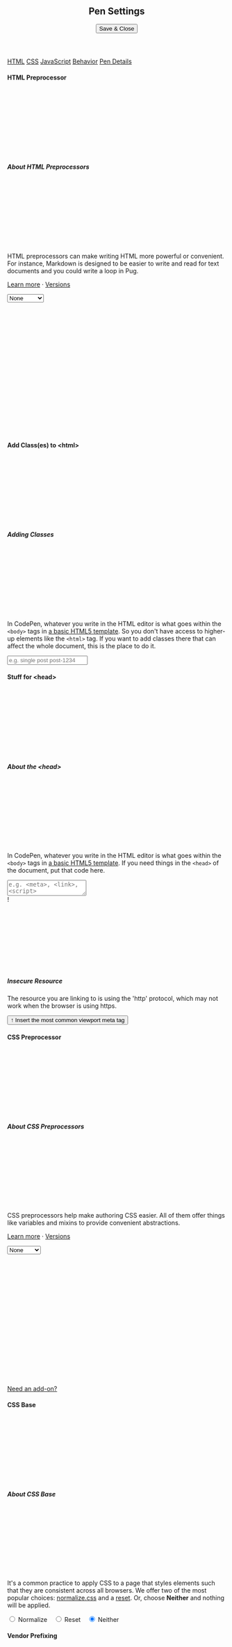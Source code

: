 
<!DOCTYPE html>
<!--[if lte IE 9]>
<html class="ie" lang="en">
<![endif]-->
<!--[if gt IE 9]><!-->
<html lang="en">
<!--<![endif]-->
<head>
<meta charset="UTF-8">
<title>2001-3</title>
<meta name="twitter:card" content="summary_large_image">
<meta name="twitter:site" content="@CodePen">
<meta name="twitter:title" content="2001-3">
<meta name="twitter:description" content="...">
<meta name="twitter:image" content="https://screenshot.codepen.io/3222936.RwNwxvR.66bedf66-8f7b-4c77-b64f-f0fc08938e3e.png">
<meta property="og:image" content="https://codepen.io/cooperkletzly/pen/RwNwxvR/image/large.png" itemprop="thumbnailUrl">
<meta property="og:title" content="2001-3">
<meta property="og:url" content="https://codepen.io/cooperkletzly/details/RwNwxvR">
<meta property="og:site_name" content="CodePen">
<meta property="og:description" content="...">
<link rel="alternate" type="application/json+oembed" href="https://codepen.io/api/oembed?url=https://codepen.io/cooperkletzly/pen/RwNwxvR&format=json" title="2001-3" />
<link href='https://fonts.googleapis.com/css?family=Lato:300,400,400italic,700,700italic,900,900italic' rel='stylesheet'>
<link rel="stylesheet" media="all" href="https://static.codepen.io/assets/global/global-9e9de10da25eedee266b2dd7025c841e34a0a4eff03c01db90039707eb326069.css" />
<link rel="stylesheet" media="screen" href="https://static.codepen.io/assets/packs/css/2-42b156ea.chunk.css" />
<link rel="stylesheet" media="screen" href="https://static.codepen.io/assets/packs/css/everypage-e8bb70ea.css" />
<link rel="stylesheet" media="all" href="https://static.codepen.io/assets/editor/editor-6207ba2bdbbe4c8a18e71ad3c39626f6c89af1193575dc96cd1f6ce5b639f894.css" />
<meta name="description" content="...">
<link rel="stylesheet" media="screen" href="https://static.codepen.io/assets/editor/themes/twilight-1384711dde26dace772d921a7aec83b44bfe4bfda4f990cf1c049737be68ea70.css" id="cm-theme" />
<style id="cm-font-family" class="cm-font-family">
  
  .CodeMirror,
  .console-logs .console-line,
  .console-command-line-input,
  .console-message,
  .CodeMirror-hint {
    font-family: Monaco, MonoSpace;
  }
</style>
<style id="cm-font-size">
  .CodeMirror,
  .console-logs .console-line,
  .console-command-line-input,
  .console-message,
  .CodeMirror-hint {
    font-size: 15px;
  }
</style>
<link rel="shortcut icon" type="image/x-icon" href="https://static.codepen.io/assets/favicon/favicon-aec34940fbc1a6e787974dcd360f2c6b63348d4b1f4e06c77743096d55480f33.ico" />
<link rel="mask-icon" type="" href="https://static.codepen.io/assets/favicon/logo-pin-8f3771b1072e3c38bd662872f6b673a722f4b3ca2421637d5596661b4e2132cc.svg" color="#111" />
<script async src="https://www.googletagmanager.com/gtag/js?id=UA-30102653-2"></script>
<meta name="csrf-param" content="authenticity_token" />
<meta name="csrf-token" content="f95Xi0rOBfllI8arm9/JDeeN4V6RVz96Pr3DWJfdTOGPq4WoYVwmDlmniaovonuYWzqnZBfBJSwLdKa/UMwnCA==" />
<meta name="viewport" content="width=device-width, initial-scale=1">
<meta name="apple-mobile-web-app-capable" content="yes">
<script>/* Firefox needs this to prevent FOUC. */</script>
</head>
<body class="room-editor editor state-htmlOn-cssOn-jsOn sidebar-false preload prelayout
  layout-top
 logged-in ">
<header class="main-header" id="main-header">
</header>
<div class="item-settings-modal pen " id="item-settings-modal">
<header class="item-settings-modal-header">
<h2 class="item-settings-modal-header-title">Pen Settings</h2>
<div class="save-and-close-wrap">
<input type="submit" class="button green save-and-close" value="Save & Close" id="save-details">
</div>
</header>
<div class="tabs settings-tabs-wrapper">
<nav id="settings-tabs" class="explore-tabs no-mobile-nav item-settings-tabs">
<a id="settings-html-tab" href="#settings-html" class="settings-tab-html" data-type="html">HTML</a>
<a id="settings-css-tab" href="#settings-css" class="settings-tab-css" data-type="css">CSS</a>
<a id="settings-js-tab" href="#settings-js" class="settings-tab-js" data-type="js">JavaScript</a>
<a id="settings-behavior-tab" href="#settings-behavior" class="settings-tab-behavior" data-type="behavior">Behavior</a>
<a id="settings-details-tab" href="#settings-details" class="settings-tab-details" data-type="details">Pen Details</a>
</nav>
<div class="settings" id="settings-html">
<form class="settings-row top-label-form normal-labels preprocessor-choice group">
<h4>
<label for="html-preprocessor">HTML Preprocessor</label>
</h4>
<div class="help-flyout-link">
<svg class="icon-help">
<use xlink:href="/svg_sprite?v=8885a907#help"></use>
</svg>
<div class="help-flyout help-flyout-reverse">
<h5>About HTML Preprocessors</h5>
<svg class="icon-x">
<use xlink:href="/svg_sprite?v=8885a907#x"></use>
</svg>
<p>HTML preprocessors can make writing HTML more powerful or convenient. For instance, Markdown is designed to be easier to write and read for text documents and you could write a loop in Pug.</p>
<p><a href="https://blog.codepen.io/documentation/editor/using-html-preprocessors/" target="_blank" rel="noopener">Learn more</a> &middot; <a href="/versions/" target="_blank" rel="noopener">Versions</a></p>
</div>
</div>
<div class="custom-select-wrap">
<select name="html-preprocessor" id="html-preprocessor" class="fullwidth">
<option value="none">None</option>
<option value="haml">Haml</option>
<option value="markdown">Markdown</option>
<option value="slim">Slim</option>
<option value="pug">Pug</option>
</select>
<div class="select-icon">
<svg class="icon-arrow-down-mini">
<use xlink:href="/svg_sprite?v=8885a907#arrow-down-mini"></use>
</svg>
<svg class="icon-arrow-down-mini">
<use xlink:href="/svg_sprite?v=8885a907#arrow-down-mini"></use>
</svg>
</div>
</div>
</form>
<form class="settings-row top-label-form normal-labels prevent-form-submit" onsubmit="return false;">
<h4>
<label for="html-classes">Add Class(es) to &lt;html></label>
</h4>
<div class="help-flyout-link">
<svg class="icon-help">
<use xlink:href="/svg_sprite?v=8885a907#help"></use>
</svg>
<div class="help-flyout help-flyout-reverse">
<h5>Adding Classes</h5>
<svg class="icon-x">
<use xlink:href="/svg_sprite?v=8885a907#x"></use>
</svg>
<p>In CodePen, whatever you write in the HTML editor is what goes within the <code>&lt;body></code> tags in <a target="_blank" rel="noopener" href="https://blog.codepen.io/documentation/features/preview-template/">a basic HTML5 template</a>. So you don't have access to higher-up elements like the <code>&lt;html></code> tag. If you want to add classes there that can affect the whole document, this is the place to do it.</p>
</div>
</div>
<input type="text" id="html-classes" name="html-classes" class="fullwidth" placeholder="e.g. single post post-1234" maxlength="250">
</form>
<form class="settings-row top-label-form normal-labels prevent-form-submit" onsubmit="return false;">
<h4>
<label for="head-content">Stuff for &lt;head></label>
</h4>
<div class="help-flyout-link">
<svg class="icon-help">
<use xlink:href="/svg_sprite?v=8885a907#help"></use>
</svg>
<div class="help-flyout help-flyout-reverse">
<h5>About the &lt;head></h5>
<svg class="icon-x">
<use xlink:href="/svg_sprite?v=8885a907#x"></use>
</svg>
<p>In CodePen, whatever you write in the HTML editor is what goes within the <code>&lt;body></code> tags in <a target="_blank" rel="noopener" href="https://blog.codepen.io/documentation/features/preview-template/">a basic HTML5 template</a>. If you need things in the <code>&lt;head></code> of the document, put that code here.</p>
</div>
</div>
<div class="head-content-wrapper">
<textarea id="head-content" name="head-content" class="fullwidth is-code head-content" placeholder="e.g. &lt;meta>, &lt;link>, &lt;script>"></textarea>
<span class="insecure-resource-tooltip">
<div class="help-flyout-link">
<span class="icon-help">!</span>
<div class="help-flyout help-flyout-reverse">
<svg class="icon-x">
<use xmlns:xlink="http://www.w3.org/1999/xlink" xlink:href="/svg_sprite?v=8885a907#x"></use>
</svg>
<h5>Insecure Resource</h5>
<p>The resource you are linking to is using the 'http' protocol, which may not work when the browser is using https.</p>
</div>
</div>
</span>
</div>
<button class="button mini-button button-medium" id="meta-tag-insert">↑ Insert the most common viewport meta tag</button>
</form>
</div>
<div class="settings" id="settings-css">
<form class="settings-row settings-row-1 top-label-form normal-labels preprocessor-choice group">
<h4>
<label for="css-preprocessor">CSS Preprocessor</label>
</h4>
<div class="help-flyout-link">
<svg class="icon-help">
<use xlink:href="/svg_sprite?v=8885a907#help"></use>
</svg>
<div class="help-flyout help-flyout-reverse">
<h5>About CSS Preprocessors</h5>
<svg class="icon-x">
<use xlink:href="/svg_sprite?v=8885a907#x"></use>
</svg>
<p>CSS preprocessors help make authoring CSS easier. All of them offer things like variables and mixins to provide convenient abstractions.</p>
<p><a href="https://blog.codepen.io/documentation/editor/using-css-preprocessors/" target="_blank">Learn more</a> &middot; <a href="/versions/" target="_blank">Versions</a></p>
</div>
</div>
<div class="custom-select-wrap">
<select name="css-preprocessor" id="css-preprocessor" class="fullwidth css-preprocessor">
<option value="none">None</option>
<option value="less">Less</option>
<option value="scss">SCSS</option>
<option value="sass">Sass</option>
<option value="stylus">Stylus</option>
<option value="postcss">PostCSS</option>
</select>
<div class="select-icon">
<svg class="icon-arrow-down-mini">
<use xlink:href="/svg_sprite?v=8885a907#arrow-down-mini"></use>
</svg>
<svg class="icon-arrow-down-mini">
<use xlink:href="/svg_sprite?v=8885a907#arrow-down-mini"></use>
</svg>
</div>
</div>
<div id="need-an-addon" class="align-right hide">
<a id="css-need-an-addon-button" href="#0" class="button button-medium mini-button need-an-addon-button">
Need an add-on?
</a>
</div>
<div class="add-ons add-ons-scss hide" id="add-ons"></div>
</form>
<form id="startercss-options-form" class="settings-row settings-row-2 top-label-form prevent-form-submit" onsubmit="return false;">
<h4>
CSS Base
</h4>
<div class="help-flyout-link">
<svg class="icon-help">
<use xlink:href="/svg_sprite?v=8885a907#help"></use>
</svg>
<div class="help-flyout help-flyout-reverse">
<h5>About CSS Base</h5>
<svg class="icon-x">
<use xlink:href="/svg_sprite?v=8885a907#x"></use>
</svg>
<p>It's a common practice to apply CSS to a page that styles elements such that they are consistent across all browsers. We offer two of the most popular choices: <a href="https://necolas.github.io/normalize.css/" target="_blank" rel="noopener">normalize.css</a> and a <a href="http://meyerweb.com/eric/tools/css/reset/" target="_blank" rel="noopener">reset</a>. Or, choose <b>Neither</b> and nothing will be applied.</p>
</div>
</div>
<input type="radio" id="startercss-normalize" name="startercss" checked value="normalize">
<label for="startercss-normalize" class="small-inline">Normalize</label>
&ensp;
<input type="radio" id="startercss-reset" name="startercss" checked value="reset">
<label for="startercss-reset" class="small-inline">Reset</label>
&ensp;
<input type="radio" id="startercss-neither" name="startercss" checked value="neither">
<label for="startercss-neither" class="small-inline">Neither</label>
&ensp;
</form>
<form id="prefix-options-form" class="settings-row settings-row-3 top-label-form">
<h4>
Vendor Prefixing
</h4>
<div class="help-flyout-link">
<svg class="icon-help">
<use xlink:href="/svg_sprite?v=8885a907#help"></use>
</svg>
<div class="help-flyout help-flyout-reverse">
<h5>About Vendor Prefixing</h5>
<svg class="icon-x">
<use xlink:href="/svg_sprite?v=8885a907#x"></use>
</svg>
<p>To get the best cross-browser support, it is a common practice to apply vendor prefixes to CSS properties and values that require them to work. For instance <code>-webkit-</code> or <code>-moz-</code>.</p>
<p>We offer two popular choices: <a href="https://github.com/postcss/autoprefixer" target="blank" rel="noopener">Autoprefixer</a> (which processes your CSS server-side) and <a href="https://leaverou.github.io/prefixfree/" target="_blank" rel="noopener">-prefix-free</a> (which applies prefixes via a script, client-side).</p>
</div>
</div>
<input type="radio" id="prefix-autoprefixer" name="prefix" value="autoprefixer">
<label for="prefix-autoprefixer" class="small-inline">Autoprefixer</label>
&ensp;
<input type="radio" id="prefix-prefixfree" name="prefix" value="prefixfree">
<label for="prefix-prefixfree" class="small-inline">Prefixfree</label>
&ensp;
<input type="radio" id="prefix-neither" name="prefix" value="neither">
<label for="prefix-neither" class="small-inline">Neither</label>
&ensp;
</form>
<form id="external-css-resources" class="settings-row settings-row-4 top-label-form prevent-form-submit" onsubmit="return false;">
<h4>
Add External Stylesheets/Pens
</h4>
<p>Any URL's added here will be added as <code>&lt;link></code>s in order, and before the CSS in the editor. If you link to another Pen, it will include the CSS from that Pen. If the preprocessor matches, it will attempt to combine them before processing.</p>
<div class="resource-search-bar">
<svg class="icon icon-mag">
<use xlink:href="/svg_sprite?v=8885a907#mag"></use>
</svg>
<input id="external-css-search" type="text" value="" placeholder="Search for resources (Bootstrap, Foundation, Animate.css...)">
</div>
<div class="algolia-shoutout"><a href="https://www.algolia.com/?utm_source=react-instantsearch&utm_medium=website&utm_content=codepen.io&utm_campaign=poweredby" target="_blank">Powered by <img alt="Algolia" src="https://static.codepen.io/assets/settings/algolia-9e1c0c887f4db420704b2a79926864019ef156bcecc9d5774a7e4eaa731fc5b5.svg" /></a></div>
<div class="help-flyout-link">
<svg class="icon-help">
<use xlink:href="/svg_sprite?v=8885a907#help"></use>
</svg>
<div class="help-flyout help-flyout-reverse">
<h5>About External Resources</h5>
<svg class="icon-x">
<use xlink:href="/svg_sprite?v=8885a907#x"></use>
</svg>
<p>You can apply CSS to your Pen from any stylesheet on the web. Just put a URL to it here and we'll apply it, in the order you have them, before the CSS in the Pen itself.</p>
<p>If the stylesheet you link to has the file extension of a preprocessor, we'll attempt to process it before applying.</p>
<p>You can also link to another Pen here, and we'll pull the CSS from that Pen and include it. If it's using a matching preprocessor, we'll combine the code before preprocessing, so you can use the linked Pen as a true dependency.</p>
<p><a href="https://blog.codepen.io/documentation/editor/adding-external-resources/" target="_blank" rel="noopener">Learn more</a></p>
</div>
</div>
<div id="css-external-resources" class="external-resource-wrapper">
</div>
<script id="css-external-resources-template" type="text/template">
  <div data-view-id="<%= view_id %>" class="external-resource-url-row <%= insecure_resource %>">

    <span class="move-external-url">
      <svg class="icon-drag-handle" width="20" height="17">
        <use xlink:href="/svg_sprite?v=8885a907#drag-handle" />
      </svg>
    </span>

    <input
      id="external-resource-input-<%= view_id %>"
      class="fullwidth css-resource external-resource"
      type="text"
      pattern="^((ftp|http|https):)?\/\/(\w+:{0,1}\w*@)?(\S+)(:[0-9]+)?(\/|\/([\w#!:.?+=&%@!\-\/]))?$"
      name="external-css"
      placeholder="<%= placeholder %>"
      value="<%= url %>"
      data-view-id="<%= view_id %>">

    <span class="insecure-resource-tooltip">
      <div class="help-flyout-link">
        <span class="icon-help">!</span>
        <div class="help-flyout help-flyout-reverse">
          <svg class="icon-x">
            <use xmlns:xlink="http://www.w3.org/1999/xlink" xlink:href="/svg_sprite?v=8885a907#x"></use>
          </svg>
          <h5>Insecure Resource</h5>
          <p>The resource you are linking to is using the HTTP protocol, which may not work when the browser is using HTTPS.</p>
        </div>
      </div>
    </span>

    <div class="resource-actions">
      <span class="remove-external-url external-url-option" data-view-id="<%= view_id %>">
        <svg class="icon-x" width="12" height="12">
          <use xlink:href="/svg_sprite?v=8885a907#x" />
        </svg>
      </span>

      <a id="external-resource-input-view-link-<%= view_id %>" class="open-external-url external-url-option" target="_blank" rel="noopener" data-view-id="<%= view_id %>" href="<%= url %>">
        <svg class="icon-eye" width="14" height="14">
          <use xlink:href="/svg_sprite?v=8885a907#eye" />
        </svg>
      </a>
    </div>

  </div>
</script>
<div class="external-resource-actions group">
<span id="add-css-resource" class="button mini-button button-medium add-resource" data-type="css">
<span data-type="css">+ add another resource</span>
</span>
</div>
</form>
</div>
<div class="settings" id="settings-js">
<div class="item-settings-javascript normal-labels">
<div class="item-settings-javascript-preprocessor settings-row">
<h4>
<label for="js-preprocessor">JavaScript Preprocessor</label>
</h4>
<div class="help-flyout-link">
<svg class="icon-help" width="14" height="14">
<use xlink:href="/svg_sprite?v=8885a907#help"></use>
</svg>
<div class="help-flyout help-flyout-reverse">
<h5>About JavaScript Preprocessors</h5>
<svg class="icon-x" width="12" height="12">
<use xlink:href="/svg_sprite?v=8885a907#x"></use>
</svg>
<p>JavaScript preprocessors can help make authoring JavaScript easier and more convenient. For instance, CoffeeScript can help prevent easy-to-make mistakes and offer a cleaner syntax and Babel can bring ECMAScript 6 features to browsers that only support ECMAScript 5.</p>
<p><a href="https://blog.codepen.io/documentation/editor/using-js-preprocessors/" target="_blank" rel="noopener">Learn more</a> &middot; <a href="/versions/" target="_blank">Versions</a></p>
</div>
</div>
<div class="custom-select-wrap">
<select name="js-preprocessor" id="js-preprocessor" class="fullwidth">
<option value="none">None</option>
<option value="babel">Babel</option>
<option value="typescript">TypeScript</option>
<option value="coffeescript">CoffeeScript</option>
<option value="livescript">LiveScript</option>
</select>
<div class="select-icon">
<svg class="icon-arrow-down-mini">
<use xlink:href="/svg_sprite?v=8885a907#arrow-down-mini"></use>
</svg>
<svg class="icon-arrow-down-mini">
<use xlink:href="/svg_sprite?v=8885a907#arrow-down-mini"></use>
</svg>
</div>
</div>
<div class="preprocessing-with-npm-message hide" id="preprocessing-with-npm-message">
You're using npm packages, so we've auto-selected Babel for you here, which we require to process imports and make it all work. If you need to use a different JavaScript preprocessor, remove the packages in the npm tab.
</div>
</div>
<div id="external-js-resources" class="item-settings-javascript-external settings-row external-js-resources top-label-form prevent-form-submit" onsubmit="return false;">
<h4>
Add External Scripts/Pens
</h4>
<p>Any URL's added here will be added as <code>&lt;script></code>s in order, and run <em>before</em> the JavaScript in the editor. You can use the URL of any other Pen and it will include the JavaScript from that Pen.</p>
<div class="resource-search-bar">
<svg class="icon icon-mag" width="18" height="18">
<use xlink:href="/svg_sprite?v=8885a907#mag"></use>
</svg>
<input id="external-js-search" type="text" value="" placeholder="Search CDNjs (jQuery, Lodash, React, Angular, Vue.js, Ember...)">
</div>
<div class="algolia-shoutout"><a href="https://www.algolia.com/?utm_source=react-instantsearch&utm_medium=website&utm_content=codepen.io&utm_campaign=poweredby" target="_blank">Powered by <img alt="Algolia" src="https://static.codepen.io/assets/settings/algolia-9e1c0c887f4db420704b2a79926864019ef156bcecc9d5774a7e4eaa731fc5b5.svg" /></div>
<div class="help-flyout-link">
<svg class="icon-help" width="14" height="14">
<use xlink:href="/svg_sprite?v=8885a907#help"></use>
</svg>
<div class="help-flyout help-flyout-reverse">
<h5>About External Resources</h5>
<svg class="icon-x" width="12" height="12">
<use xlink:href="/svg_sprite?v=8885a907#x"></use>
</svg>
<p>You can apply a script from anywhere on the web to your Pen. Just put a URL to it here and we'll add it, in the order you have them, before the JavaScript in the Pen itself.</p>
<p>If the script you link to has the file extension of a preprocessor, we'll attempt to process it before applying.</p>
<p>You can also link to another Pen here, and we'll pull the JavaScript from that Pen and include it. If it's using a matching preprocessor, we'll combine the code before preprocessing, so you can use the linked Pen as a true dependency.</p>
<p><a href="https://blog.codepen.io/documentation/editor/adding-external-resources/" target="_blank">Learn more</a></p>
</div>
</div>
<div id="js-external-resources" class="external-resource-wrapper">
</div>
<script id="js-external-resources-template" type="text/template">
  <div data-view-id="<%= view_id %>" class="external-resource-url-row <%= insecure_resource %>">

    <span class="move-external-url">
      <svg class="icon-drag-handle" width="20" height="17">
        <use xlink:href="/svg_sprite?v=8885a907#drag-handle" />
      </svg>
    </span>

    <input
      id="external-resource-input-<%= view_id %>"
      class="fullwidth js-resource external-resource"
      type="text"
      pattern="^((ftp|http|https):)?\/\/(\w+:{0,1}\w*@)?(\S+)(:[0-9]+)?(\/|\/([\w#!:.?+=&%@!\-\/]))?$"
      name="external-js"
      placeholder="<%= placeholder %>"
      value="<%= url %>"
      data-view-id="<%= view_id %>">

    <span class="insecure-resource-tooltip">
      <div class="help-flyout-link">
        <span class="icon-help">!</span>
        <div class="help-flyout help-flyout-reverse">
          <svg class="icon-x">
            <use xmlns:xlink="http://www.w3.org/1999/xlink" xlink:href="/svg_sprite?v=8885a907#x"></use>
          </svg>
          <h5>Insecure Resource</h5>
          <p>The resource you are linking to is using the HTTP protocol, which may not work when the browser is using HTTPS.</p>
        </div>
      </div>
    </span>

    <div class="resource-actions">
      <span class="remove-external-url external-url-option" data-view-id="<%= view_id %>">
        <svg class="icon-x" width="12" height="12">
          <use xlink:href="/svg_sprite?v=8885a907#x" />
        </svg>
      </span>

      <a id="external-resource-input-view-link-<%= view_id %>" class="open-external-url external-url-option" target="_blank" rel="noopener" data-view-id="<%= view_id %>" href="<%= url %>">
        <svg class="icon-eye" width="14" height="14">
          <use xlink:href="/svg_sprite?v=8885a907#eye" />
        </svg>
      </a>
    </div>

  </div>
</script>
<div class="external-resource-actions group">
<span id="add-js-resource" class="button button-medium mini-button add-resource" data-type="js">
<span data-type="js">+ add another resource</span>
</span>
</div>
</div>
</div>
</div>
<div class="settings" id="settings-npm">
<div class="item-settings-javascript-npm settings-row" id="item-settings-javascript-npm">
<h4>Use npm Packages</h4>
<p>We can make <a href="https://www.npmjs.com/" target="blank" rel="noopener">npm</a> packages available for you to use in your JavaScript. We use <a href="https://webpack.js.org/" target="blank" rel="noopener">webpack</a> to prepare them and make them available to <code>import</code>. We'll also process your JavaScript with <a href="https://babeljs.io/" target="_blank" rel="noopener">Babel</a>.</p>
<p class="cant-use-npm-message bar message bar-message-ask">
You're using a JavaScript preprocessor other than Babel, so npm is unavailable right now. If you want to use npm modules, we require Babel at this time.
</p>
<div class="resource-search-bar">
<svg class="icon icon-mag" width="18" height="18">
<use xlink:href="/svg_sprite?v=8885a907#mag"></use>
</svg>
<input id="npm-search" type="text" value="" placeholder="Search npm and add package...">
</div>
<div class="algolia-shoutout"><a href="https://www.algolia.com/?utm_source=react-instantsearch&utm_medium=website&utm_content=codepen.io&utm_campaign=poweredby" target="_blank">Powered by <img alt="Algolia" src="https://static.codepen.io/assets/settings/algolia-9e1c0c887f4db420704b2a79926864019ef156bcecc9d5774a7e4eaa731fc5b5.svg" /></a></div>
<div id="npm-packages" class="external-resource-wrapper">
</div>
<script id="npm-package-template" type="text/template">

  <div class="npm-row" data-name="<%= name %>">

    <div class="package-and-version">
      <%= name %> @ <%= version %>
    </div>

    <div class="resource-actions">
      <button class="remove-npm-package external-url-option">
        <svg class="icon-x" width="12" height="12">
          <use xlink:href="/svg_sprite?v=8885a907#x" />
        </svg>
      </button>

      <a class="open-external-url external-url-option" target="_blank" rel="noopener" href="<%= url %>" title="Open this URL in a new tab">
        <svg class="icon-eye" width="14" height="14">
          <use xlink:href="/svg_sprite?v=8885a907#eye" />
        </svg>
      </a>
    </div>

  </div>

</script>
<div id="packages-building-message-settings" class="bar-message bar-message-ask hide">
🕑 One or more of the npm packages you are using needs to be built. You're the first person to ever need it! We're building it right now and your preview will start updating again when it's ready.
</div>
</div>
</div>
<div class="settings pen-settings-panel" id="settings-behavior">
<form id="editor-settings-form" class="settings-row settings-row-1 top-label-form prevent-form-submit" onsubmit="return false;">
<h4>Code Indentation</h4>
<div>
<input type="radio" id="indent-with-spaces" name="indent-with" value="spaces" checked>
<label for="indent-with-spaces" class="small-inline">Spaces</label>
&nbsp;
<input type="radio" id="indent-with-tabs" name="indent-with" value="tabs">
<label for="indent-with-tabs" class="small-inline">Tabs</label>
&nbsp;&nbsp;&nbsp;
<input type="range" min="0" max="6" id="tab-size" name="tab-size" value="2" list="tab-width-options">
<datalist id="tab-width-options">
<option>0</option>
<option>1</option>
<option>2</option>
<option>3</option>
<option>4</option>
<option>5</option>
<option>6</option>
</datalist>
<label for="tab-size" class="small-inline">Width of Indent</label>
</div>
</form>
<form class="settings-row settings-row-2 top-label-form prevent-form-submit" onsubmit="return false;">
<h4>Save Automatically?</h4>
<div>
<input type="checkbox" id="auto-save" name="auto-save" checked>
<label for="auto-save" class="small-inline">Autosave</label>
 <p class="hint">If active, Pens will autosave every 30 seconds after being saved once.</p>
</div>
</form>
<form class="settings-row settings-row-3 top-label-form prevent-form-submit" onsubmit="return false;">
<h4>Auto-Updating Preview</h4>
<div>
<input type="checkbox" id="auto-run" name="auto-run" checked>
<label for="auto-run" class="small-inline">Enabled</label>
<p class="hint">If enabled, the preview panel updates automatically as you code. If disabled, use the "Run" button to update.</p>
</div>
</form>
</div>
<div class="settings pen-settings-panel" id="settings-details">
<div id="pen-details" class="pen-details">
<form id="pen-details-form" class="pen-details-form top-label-form">
<div class="checkbox-row public-private-checkbox-row">
<div class="disabled-feature-prompt">
Private Pens are a <span class="badge badge-pro">PRO</span> feature. <a href="/pro" target="_blank" class="upgrade-upsell" data-upsell-type="privacy">Upgrade</a> to unlock this feature!
</div>
<div class="ios-toggle-wrap public-private-wrap
          disabled-cover
        ">
<div class="ios-toggle-mega-label-wrap">
Public
<span class="ios-toggle">
<input type="checkbox" name="item-details-private" id="item-details-private">
<label for="item-details-private"></label>
</span>
Private
<label for="item-details-private" class="ios-toggle-mega-label"></label>
</div>
<span class="badge badge-pro">PRO</span>
<div class="help-flyout-link">
<svg class="icon-help" width="14" height="14">
<use xlink:href="/svg_sprite?v=8885a907#help"></use>
</svg>
<div class="help-flyout help-flyout-reverse">
<h5>About Private Pens</h5>
<svg class="icon-x" width="12" height="12">
<use xlink:href="/svg_sprite?v=8885a907#x"></use>
</svg>
<p>Private Pens are hidden from everywhere on CodePen, except to you. You can still share them and other people can see them, they just can't find them through searching or browsing.</p>
<p>As a PRO member, you can turn on Private by Default in your user settings under the Privacy and Safety tab.</p>
<a href="https://blog.codepen.io/documentation/pro-features/private-pens/">Learn More</a>
</div>
</div>
</div>
</div>
<div class="checkbox-row">
<div class="ios-toggle-wrap template-wrap">
<div class="ios-toggle-mega-label-wrap">
Regular Pen
<span class="ios-toggle ios-toggle-ambiguous">
<input type="checkbox" name="item-details-template" id="item-details-template">
<label for="item-details-template"></label>
</span>
Template
<label for="item-details-template" class="ios-toggle-mega-label"></label>
</div>
<div class="help-flyout-link">
<svg class="icon-help" width="14" height="14">
<use xlink:href="/svg_sprite?v=8885a907#help"></use>
</svg>
<div class="help-flyout help-flyout-reverse help-flyout-up">
<h5>About Templates</h5>
<svg class="icon-x" width="12" height="12">
<use xlink:href="/svg_sprite?v=8885a907#x"></use>
</svg>
<p>Templates are Pens that can be used to start other Pens. <a target="_blank" rel="noopener" href="https://blog.codepen.io/documentation/api/templates/">See documentation.</a></p>
</div>
</div>
</div>
</div>
<div class="settings-row normal-labels">
<h4><label for="item-details-title">Pen Title</label></h4>
<input type="text" id="item-details-title" class="item-details-title" name="item-details-title" value="2001-3" maxlength="255">
</div>
<div class="settings-row normal-labels">
<h4><label for="item-details-description">Pen Description</label></h4>
<textarea class="item-details-description" id="item-details-description" placeholder="Explain what’s going on in your Pen here. This text is searchable, so it can also help others find your work. Remember to credit others where credit is due. Markdown supported."></textarea>
</div>
<div class="tags settings-row normal-labels">
<h4><label for="pen-tags" class="tags-label">Tags <em>comma separated, <span id="max-tags-label">max of five</span></em></label></h4>
<input type="text" id="pen-tags" class="pen-tags">
<div class="active-tags" id="active-tags">
</div>
</div>
<div class="thumnail-upload-section settings-row top-label-form normal-labels">
<h4><label>Screenshot / Custom Thumbnail</label></h4>
<p>Screenshots of Pens are shown in mobile browsers, RSS feeds, to users who chose images instead of iframes, and in social media sharing.</p>
<div id="settings-screenshot-wrap" class="settings-screenshot-wrap">
<div id="screenshot-type" class="screenshot-description">
<div class="screenshot-area-screenshot screenshot-image" id="custom-screenshot" style="background-image: url(https://screenshot.codepen.io/3222936.RwNwxvR.66bedf66-8f7b-4c77-b64f-f0fc08938e3e.png);">
<a id="delete-screenshot" class="button mini-button button-dark delete-screenshot" style="display: none;">× Delete</a>
</div>
<div class="uploading-message expand-right action-button in-action">
<span class="spinner"></span>
Uploading
</div>
<div class="screenshot-description-container">
<div class="screenshot-description-copy">
<p>This Pen is using the default Screenshot, generated by CodePen.</p>
</div>
<div class="screenshot-description-links">
<div id="screenshot-urls" class="screenshot-urls">
<a href="https://screenshot.codepen.io/3222936.RwNwxvR.66bedf66-8f7b-4c77-b64f-f0fc08938e3e.png" target="_blank">
<svg>
<use xlink:href="/svg_sprite?v=8885a907#file-image" />
</svg>
View Large
</a>
<a href="https://screenshot.codepen.io/3222936.RwNwxvR.small.66bedf66-8f7b-4c77-b64f-f0fc08938e3e.png" target="_blank">
<svg>
<use xlink:href="/svg_sprite?v=8885a907#file-image" />
</svg>
View Small
</a>
</div>
</div>
</div>
</div>
</div>
<p>PRO users can create Custom Screenshots for their Pens and Projects. <a href="/pro/" class="upgrade-upsell" data-upsell-type="general">Go Pro</a>.</p>
</div>
</form>
</div>
</div>
</div>
</div>
<div class="tour-modals">
<div id="tour-intro-modal" class="tour-modal tour-intro-modal">
<h2 id="tour-intro-modal-heading" class="tour-intro-modal-heading"></h2>
<p id="tour-intro-modal-description" class="tour-intro-modal-description"></p>
<a href="#" id="tour-intro-start-btn" class="tour-intro-start-btn button green"></a>
<a href="#" id="tour-intro-cancel-link" class="tour-cancel-link"></a>
</div>
<div id="tour-step-modal" class="tour-modal tour-step-modal">
<div class="tour-modal-instructions">
<p id="tour-step-modal-instruction" class="tour-modal-instruction">HTML Settings</p>
<p id="tour-step-modal-info" class="tour-modal-further-info">Here you can Sed posuere consectetur est at lobortis. Donec ullamcorper nulla non metus auctor fringilla. Maecenas sed diam eget risus varius blandit sit amet non magna. Donec id elit non mi porta gravida at eget metus. Praesent commodo cursus magna, vel scelerisque nisl consectetur et. </p>
</div>
<div id="tour-progress" class="tour-progress">
<div id="tour-progress-indicator" class="tour-progress-indicator"></div>
</div>
<div class="tour-next-step">
 <a id="tour-step-next-btn" class="tour-next-step-btn button green">Next Step</a>
<a id="tour-step-cancel" class="tour-cancel-link" href="#">Leave tour</a>
</div>
<div id="tour-step-modal-arrow" class="tour-step-modal-arrow"></div>
</div>
<div id="tour-complete-modal" class="tour-modal tour-complete-modal">
<h2 id="tour-complete-modal-heading" class="tour-intro-complete-heading"></h2>
<p id="tour-complete-modal-description" class="tour-intro-complete-description"></p>
<a href="#" id="tour-complete-option-1" class="tour-intro-start-btn button green"></a>
<a href="#" id="tour-complete-option-2" class="tour-cancel-link"></a>
<a href="#" id="tour-complete-option-3" class="tour-cancel-link"></a>
<a href="#" id="tour-complete-option-4" class="tour-cancel-link"></a>
</div>
</div>
<div id="tour-overlay" class="tour-overlay">
<div id="tour-overlay-section-0" class="tour-overlay-section"></div>
<div id="tour-overlay-section-1" class="tour-overlay-section"></div>
<div id="tour-overlay-section-2" class="tour-overlay-section"></div>
<div id="tour-overlay-section-3" class="tour-overlay-section"></div>
</div>
<div class="page-wrap twilight">
<div class="boxes">
<div class="mobile-editor-nav">
<button id="html-toggle" class="selected"><span>HTML</span></button>
<button id="css-toggle"><span>CSS</span></button>
<button id="js-toggle"><span>JS</span></button>
<button id="result-toggle" class="selected"><span>Result</span></button>
</div>
<div class="top-boxes editor-parent">
<div class="editor-resizer html-editor-resizer" title="Double-click to expand."></div>
<div id="box-html" class="box box-html" data-type="html">
<div class="powers">
<div class="powers-drag-handle" title="Double-click to expand."></div>
<div class="editor-actions-left">
<button id="settings-pane-html" class="button button-medium mini-button settings-nub" data-type="html" title="Open HTML Settings">
<svg class="icon-gear" width="10" height="10">
<use xlink:href="/svg_sprite?v=8885a907#gear"></use>
</svg>
</button>
<h2 class="box-title html-editor-title" id="html-editor-title"><span class="box-title-name">HTML</span></h2>
</div>
<div class="editor-actions-right">
<div class="collaborators-indicators"></div>
<button class="button mini-button button-medium editor-dropdown-button editor-dropdown-button-html" data-dropdown="#editor-dropdown-html" aria-haspopup="true" aria-expanded="false">
<span class="visually-hidden">
HTML Options
</span>
<svg class="icon-arrow-down-mini" width="10" height="10">
<use xlink:href="/svg_sprite?v=8885a907#arrow-down-mini"></use>
</svg>
</button>
<ul id="editor-dropdown-html" class="link-list is-dropdown editor-dropdown editor-dropdown-html" data-dropdown-position="css" data-dropdown-type="html">
<li>
<a href="#0" id="html-tidy-code-button" class="tidy-code-button" data-type="html">
Tidy HTML
</a>
</li>
<li>
<a href="#0" class="view-compiled-button" id="html-view-compiled" data-type="html">
View Compiled HTML
</a>
</li>
<li>
<a href="#0" class="analyze" id="analyze-html" data-type="html">
Analyze HTML
</a>
</li>
<li class="maximize">
<a href="#0">
Maximize HTML Editor
</a>
</li>
<li class="minimize">
<a href="#0">
Minimize HTML Editor
</a>
</li>
<li class="editor-dropdown-folding-list-item">
<button class="invisible-button fold-all-button" data-editor-type="html">
Fold All
</button>
</li>
<li class="editor-dropdown-folding-list-item">
<button class="invisible-button unfold-all-button" data-editor-type="html">
Unfold All
</button>
</li>
</ul>
</div>
</div>
<div class="code-wrap">
<pre id="html" class="code-box" aria-labeledby="html-editor-title">
            <code>
              &lt;div id=&quot;fall-list&quot;&gt;
&lt;h1&gt;Fall Trimester&lt;/h1&gt;
&lt;ol&gt;
  &lt;li&gt;English&lt;/li&gt;
  &lt;li&gt;History&lt;/li&gt;
  &lt;li&gt;Innovations&lt;/li&gt;
  &lt;li&gt;Chemistry&lt;/li&gt;
  &lt;li&gt;Spanish&lt;/li&gt;
  &lt;li&gt;Debate&lt;/li&gt;
  &lt;li&gt;Precalculus&lt;/li&gt;
  &lt;li&gt;Computational Thinking&lt;/li&gt;
 &lt;/ol&gt;
&lt;/div&gt;

&lt;div id=&quot;winter-list&quot;&gt;
&lt;h2&gt;Winter Trimester&lt;/h2&gt;
&lt;ol&gt;
  &lt;li&gt;English&lt;/li&gt;
  &lt;li&gt;History&lt;/li&gt;
  &lt;li&gt;Software Development&lt;/li&gt;
  &lt;li&gt;Chemistry&lt;/li&gt;
  &lt;li&gt;Spanish&lt;/li&gt;
  &lt;li&gt;Debate&lt;/li&gt;
  &lt;li&gt;Precalculus&lt;/li&gt;
  &lt;li&gt;Sculpture&lt;/li&gt;
 &lt;/ol&gt;
&lt;/div&gt;
            </code>
          </pre>
<div class="error-bar" id="error-bar-html">
<span class="error-icon" data-type="html">
!
</span>
</div>
</div>
</div>
<div class="editor-resizer css-editor-resizer" title="Drag to resize.
Double-click to expand."></div>
<div id="box-css" class="box box-css" data-type="css">
<div class="powers">
<div class="powers-drag-handle" title="Drag to resize.
Double-click to expand."></div>
<div class="editor-actions-left">
<button id="settings-pane-css" class="button button-medium mini-button settings-nub" data-type="css" title="Open CSS Settings">
<svg class="icon-gear" width="10" height="10">
<use xlink:href="/svg_sprite?v=8885a907#gear"></use>
</svg>
</button>
<h2 class="box-title css-editor-title" id="css-editor-title"><span class="box-title-name">CSS</span></h2>
</div>
<div class="editor-actions-right">
<div class="collaborators-indicators"></div>
<button class="button mini-button button-medium editor-dropdown-button editor-dropdown-button-css" data-dropdown="#editor-dropdown-css" aria-haspopup="true" aria-expanded="false">
<span class="visually-hidden">
CSS Options
</span>
<svg class="icon-arrow-down-mini" width="10" height="10">
<use xlink:href="/svg_sprite?v=8885a907#arrow-down-mini"></use>
</svg>
</button>
<ul id="editor-dropdown-css" class="link-list is-dropdown editor-dropdown editor-dropdown-css" data-dropdown-position="css" data-dropdown-type="css">
<li>
<a href="#0" id="css-tidy-code-button" class="tidy-code-button" data-type="css">
Tidy CSS
</a>
</li>
<li>
<a href="#0" class="view-compiled-button" id="css-view-compiled" data-type="css">
View Compiled CSS
</a>
</li>
<li>
<a href="#0" class="analyze" id="analyze-css" data-type="css">
Analyze CSS
</a>
</li>
<li class="maximize">
<a href="#0">
Maximize CSS Editor
</a>
</li>
<li class="minimize">
<a href="#0">
Minimize CSS Editor
</a>
</li>
<li class="editor-dropdown-folding-list-item">
<button class="invisible-button fold-all-button" data-editor-type="css">
Fold All
</button>
</li>
<li class="editor-dropdown-folding-list-item">
<button class="invisible-button unfold-all-button" data-editor-type="css">
Unfold All
</button>
</li>
</ul>
</div>
</div>
<div class="code-wrap">
<pre id="css" class="code-box" aria-labeledby="css-editor-title">
            <code>
              h1{
  color:orange;
  background-color:purple;
  margin-bottom: 0px;
  font-size:30px;

}

#fall-list{
  background-color:black;
  color:white;
  background-repeat:no-repeat;
  font-weight:bold;
}

h2{
  color:white;
  background-color:green;
  margin-bottom:0px;
  font-size:30px;

}

#winter-list{
  background-color:lightblue;
  color:red;
  font-weight: 550;
}
            </code>
          </pre>
<div class="error-bar" id="error-bar-css">
<span class="error-icon" data-type="css">
!
</span>
</div>
</div>
</div>
<div class="editor-resizer js-editor-resizer" title="Drag to resize.
Double-click to expand."></div>
<div id="box-js" class="box box-js " data-type="js">
<div class="powers">
<div class="powers-drag-handle" title="Drag to resize.
Double-click to expand."></div>
<div class="editor-actions-left">
<button id="settings-pane-js" class="button button-medium mini-button settings-nub" data-type="js" title="Open JS Settings">
<svg class="icon-gear" width="10" height="10">
<use xlink:href="/svg_sprite?v=8885a907#gear"></use>
</svg>
</button>
<h2 class="box-title js-editor-title" id="js-editor-title"><span class="box-title-name">JS</span></h2>
</div>
<div class="editor-actions-right">
<div class="collaborators-indicators"></div>
<button class="button mini-button button-medium editor-dropdown-button editor-dropdown-button-js" data-dropdown="#editor-dropdown-js" aria-haspopup="true" aria-expanded="false">
<span class="visually-hidden">
JS Options
</span>
<svg class="icon-arrow-down-mini" width="10" height="10">
<use xlink:href="/svg_sprite?v=8885a907#arrow-down-mini"></use>
</svg>
</button>
<ul id="editor-dropdown-js" class="link-list is-dropdown editor-dropdown editor-dropdown-js" data-dropdown-position="css" data-dropdown-type="js">
<li>
<a href="#0" id="js-tidy-code-button" class="tidy-code-button" data-type="js">
Tidy JS
</a>
</li>
<li>
<a href="#0" class="view-compiled-button" id="js-view-compiled" data-type="js">
View Compiled JS
</a>
</li>
<li>
<a href="#0" class="analyze" id="analyze-js" data-type="js">
Analyze JS
</a>
</li>
<li class="maximize">
<a href="#0">
Maximize JS Editor
</a>
</li>
<li class="minimize">
<a href="#0">
Minimize JS Editor
</a>
</li>
<li class="editor-dropdown-folding-list-item">
<button class="invisible-button fold-all-button" data-editor-type="js">
Fold All
</button>
</li>
<li class="editor-dropdown-folding-list-item">
<button class="invisible-button unfold-all-button" data-editor-type="js">
Unfold All
</button>
</li>
</ul>
</div>
</div>
<div class="code-wrap">
<pre id="js" class="code-box" aria-labeledby="js-editor-title">
            <code>
              
            </code>
          </pre>
<div class="error-bar" id="error-bar-js">
<span class="error-icon" data-type="js">
!
</span>
</div>
</div>
</div>
</div>
<div id="resizer" class="resizer"><span></span><div id="width-readout" class="width-readout">999px</div></div>
<section id="drawer" class="drawer comments">
</section>
<div class="output-container">
<div class="output-sizer">
<div id="result_div" class="result">
<div class="bar-message bar-message-ask hide" id="packages-building-message">
🕑 One or more of the npm packages you are using needs to be built. You're the first person to ever need it! We're building it right now and your preview will start updating again when it's ready.
</div>
<iframe id="result" name="CodePen" src="https://cdpn.io/cooperkletzly/fullpage/RwNwxvR" sandbox="allow-forms allow-modals allow-pointer-lock allow-popups allow-presentation allow-same-origin allow-scripts" allow="geolocation; microphone; camera; midi; vr; accelerometer; gyroscope; payment; ambient-light-sensor; encrypted-media" scrolling="auto" allowTransparency="true" allowpaymentrequest="true" allowfullscreen="true" class="result-iframe ">
          </iframe>
<div id="asset-bin-goes-here"></div>
<div id="editor-drag-cover" class="drag-cover"></div>
</div>
<div id="box-console" class="box box-console">
<div class="editor-resizer editor-resizer-console" title="Drag to resize. Double-click to expand."></div>
<div class="powers">
<div class="powers-drag-handle" title="Drag to resize. Double-click to expand."></div>
<div class="editor-actions-left">
<h2 class="box-title"><span class="box-title-name">Console</span></h2>
</div>
<div class="editor-actions-right">
<button class="button button-medium mini-button console-clear-button" title="Clear">
Clear
</button>
<button class="button button-medium mini-button close-editor-button" data-type="console" title="Close">
<svg class="icon-x">
<use xlink:href="/svg_sprite?v=8885a907#x"></use>
</svg>
</button>
</div>
</div>
<div class="console-wrap">
<div class="console-entries short-no-scroll"></div>
<div class="console-command-line">
<span class="console-arrow forwards"></span>
<textarea class="console-command-line-input auto-expand" rows="1" data-min-rows="1"></textarea>
</div>
</div>
</div>
</div>
</div>
</div>
</div>
<footer id="react-pen-footer" class="site-footer editor-footer"></footer>
<div id="keycommands" class="modal modal-neutral">
<section class="editor-commands" style="padding-right: 10px;">
<h2>Editor Commands</h2>
<div class="key-group">
<kbd class="command-no-mod">
<span class="pc_only">Ctrl</span>
<span class="mac_only">Ctrl</span>
Space
</kbd>
Autocomplete (if available)
</div>
<div class="key-group">
<kbd class="command">F</kbd>
Find
</div>
<div class="key-group">
<kbd class="command">G</kbd>
Find Next
</div>
<div class="key-group">
<kbd class="command">⇧G</kbd>
Find Previous
</div>
<div class="key-group">
<span class="command pc_only">Shift F</span>
<span class="command mac_only">Opt F</span>
Find & Replace
</div>
<div class="key-group">
<kbd class="command">[</kbd>
Indent Code Right
</div>
<div class="key-group">
<kbd class="command">]</kbd>
Indent Code Left
</div>
<div class="key-group">
<kbd class="command-no-mod">⇧ Tab</kbd>
Auto Indent Code
</div>
<div class="key-group">
<kbd class="command">/</kbd>
Line Comment
</div>
<div class="key-group">
<kbd class="command">
<span class="pc_only">⇧</span>
<span class="mac_only">Opt</span>
/
</kbd>
Block Comment
</div>
<p style="margin: 20px 0 0 0;">Also see: <a href="https://blog.codepen.io/documentation/features/tab-triggers/" target="_blank" rel="noopener">Tab Triggers</a></p>
</section>
<section class="editor-commands">
<h2>HTML Specific</h2>
<div class="key-group">
<kbd class="command">⇧A</kbd>
Wrap With...
</div>
<h2>Misc</h2>
<div class="key-group">
<kbd class="command">⇧7</kbd>
Re-run Preview
</div>
<div class="key-group">
<kbd class="command">⇧8</kbd>
Clear All Analyze Errors
</div>
<div class="key-group">
<kbd class="command">⇧9</kbd>
Open This Dialog
</div>
<h2>Pen Actions</h2>
<div class="key-group">
<kbd class="command">P</kbd>
Create New Pen
</div>
<div class="key-group">
<kbd class="command">S</kbd>
Save
</div>
<div class="key-group">
<kbd class="command">I</kbd>
Info Panel (if owned)
</div>
</section>
</div>
<div id="popup-overlay" class="overlay popup-overlay"></div>
<div id="modal-overlay" class="overlay modal-overlay"></div>
<div id="react-popups" class="react-popups"></div>
<noscript>

  <input type="checkbox" class="modal-closing-trick" id="modal-closing-trick">

  <div class="overlay noscript-overlay" style="display: block;"></div>

  <div class="modal modal-message group modal-warning">

    <div class="modal-title">CodePen requires JavaScript to render the code and preview areas in this view.</div>

    <p>Trying <a href="https://codepen.io/cooperkletzly/debug/RwNwxvR">viewing this Pen in Debug Mode</a>, which is the preview area without any iframe and does not require JavaScript. Although what the preview is of might!</p>

    <p>Need to know how to enable JavaScript? <a href="http://enable-javascript.com/" target="_blank" rel="noopener">Go here.</a></p>

    <label class="button button-medium" for="modal-closing-trick">Close this, use anyway.</label>

  </div>

</noscript>
<input type="hidden" id="init-data" value="{&quot;__browser&quot;:{&quot;device&quot;:&quot;unknown&quot;,&quot;mobile&quot;:null,&quot;name&quot;:&quot;chrome&quot;,&quot;platform&quot;:&quot;mac&quot;,&quot;version&quot;:&quot;78&quot;},&quot;__analytics&quot;:{&quot;controllerActionName&quot;:&quot;show&quot;,&quot;controllerName&quot;:&quot;pen&quot;,&quot;enabled&quot;:true},&quot;__remote_addr&quot;:&quot;2601:602:8900:eb2:dc05:d8e4:c583:9bbb&quot;,&quot;__CPDATA&quot;:{&quot;domain_iframe&quot;:&quot;https://cdpn.io&quot;,&quot;host&quot;:&quot;codepen.io&quot;,&quot;iframe_allow&quot;:&quot;geolocation; microphone; camera; midi; vr; accelerometer; gyroscope; payment; ambient-light-sensor; encrypted-media&quot;,&quot;iframe_sandbox&quot;:&quot;allow-forms allow-modals allow-pointer-lock allow-popups allow-presentation allow-same-origin allow-scripts&quot;},&quot;__env&quot;:&quot;production&quot;,&quot;__turnOffJS&quot;:false,&quot;__constants&quot;:{&quot;grid_iframe_sandbox_attributes&quot;:&quot;allow-scripts allow-pointer-lock allow-same-origin&quot;},&quot;__svg_sprite&quot;:&quot;/svg_sprite?v=8885a907&quot;,&quot;__user&quot;:{&quot;anon&quot;:false,&quot;base_url&quot;:&quot;/cooperkletzly/&quot;,&quot;current_team_id&quot;:0,&quot;hashid&quot;:&quot;rakrpq&quot;,&quot;id&quot;:3222936,&quot;itemType&quot;:&quot;user&quot;,&quot;name&quot;:&quot;Cooper Kletzly&quot;,&quot;owner_id&quot;:&quot;rakrpqYdEzGn&quot;,&quot;paid&quot;:false,&quot;session_hash&quot;:&quot;3ce22fa594820556c7478763c796842a&quot;,&quot;tier&quot;:0,&quot;username&quot;:&quot;cooperkletzly&quot;},&quot;__firestore&quot;:{&quot;config&quot;:{&quot;apiKey&quot;:&quot;AIzaSyBgLAe7N_MdFpuVofMkcQLGwwhUu5tuxls&quot;,&quot;authDomain&quot;:&quot;codepen-store-production.firebaseapp.com&quot;,&quot;databaseURL&quot;:&quot;https://codepen-store-production.firebaseio.com&quot;,&quot;disabled&quot;:false,&quot;projectId&quot;:&quot;codepen-store-production&quot;},&quot;token&quot;:&quot;eyJhbGciOiJSUzI1NiJ9.eyJhdWQiOiJodHRwczovL2lkZW50aXR5dG9vbGtpdC5nb29nbGVhcGlzLmNvbS9nb29nbGUuaWRlbnRpdHkuaWRlbnRpdHl0b29sa2l0LnYxLklkZW50aXR5VG9vbGtpdCIsImNsYWltcyI6eyJvd25lcklkIjoicmFrcnBxWWRFekduIiwiYWRtaW4iOmZhbHNlfSwiZXhwIjoxNTc1MzU3OTA0LCJpYXQiOjE1NzUzNTQzMDQsImlzcyI6ImZpcmViYXNlLWFkbWluc2RrLThva3lsQGNvZGVwZW4tc3RvcmUtcHJvZHVjdGlvbi5pYW0uZ3NlcnZpY2VhY2NvdW50LmNvbSIsInN1YiI6ImZpcmViYXNlLWFkbWluc2RrLThva3lsQGNvZGVwZW4tc3RvcmUtcHJvZHVjdGlvbi5pYW0uZ3NlcnZpY2VhY2NvdW50LmNvbSIsInVpZCI6InJha3JwcSJ9.KVpU5hKLIoEY3_INO7VNCROanFVzlXDacYLirUH1uPv3Ayks3sSMmlexm77_QHd17fjmAvPUCcaxcWIGeUV0cQNvtwZsbUN_gPjIFEjmRhR57UL4OmK1EfgDXaVoCPI5BXHNkxINd7W99WmQEgl3ritjg9abOGE7CP5w1dimaoF-AHTi-IJoq14D8O5JBpxZUBMPKtoWghXUq0U7-7zXJ_PSxee5yLw8xjVbSWJ7dK-YhIA38bFhPUD30gLG-tGTJYSps_Y2KH8bg6Bc_D5FSGBmjcWukqsbuvmR2V1QKENXkmV8z1nVFHSf33sNhkGo_PVOFI2cRivwRuWhSjFB-Q&quot;},&quot;__graphql&quot;:{&quot;data&quot;:{&quot;sessionUser&quot;:{&quot;id&quot;:&quot;rakrpq&quot;,&quot;name&quot;:&quot;Cooper Kletzly&quot;,&quot;avatar80&quot;:&quot;https://gravatar.com/avatar/5401d9e48ced6a52429e38b826d6201f?s=80&amp;d=https://static.codepen.io/assets/avatars/user-avatar-80x80-bdcd44a3bfb9a5fd01eb8b86f9e033fa1a9897c3a15b33adfc2649a002dab1b6.png&quot;,&quot;avatar512&quot;:&quot;https://gravatar.com/avatar/5401d9e48ced6a52429e38b826d6201f?s=512&amp;d=https://static.codepen.io/assets/avatars/user-avatar-512x512-6e240cf350d2f1cc07c2bed234c3a3bb5f1b237023c204c782622e80d6b212ba.png&quot;,&quot;canCreatePosts&quot;:true,&quot;currentContext&quot;:{&quot;id&quot;:&quot;rakrpq&quot;,&quot;baseUrl&quot;:&quot;/cooperkletzly&quot;,&quot;title&quot;:&quot;Cooper Kletzly&quot;,&quot;name&quot;:&quot;Cooper Kletzly&quot;,&quot;avatar80&quot;:&quot;https://gravatar.com/avatar/5401d9e48ced6a52429e38b826d6201f?s=80&amp;d=https://static.codepen.io/assets/avatars/user-avatar-80x80-bdcd44a3bfb9a5fd01eb8b86f9e033fa1a9897c3a15b33adfc2649a002dab1b6.png&quot;,&quot;avatar512&quot;:&quot;https://gravatar.com/avatar/5401d9e48ced6a52429e38b826d6201f?s=512&amp;d=https://static.codepen.io/assets/avatars/user-avatar-512x512-6e240cf350d2f1cc07c2bed234c3a3bb5f1b237023c204c782622e80d6b212ba.png&quot;,&quot;username&quot;:&quot;cooperkletzly&quot;,&quot;contextType&quot;:&quot;USER&quot;,&quot;projectLimitations&quot;:{&quot;projects&quot;:1,&quot;usedProjects&quot;:0,&quot;__typename&quot;:&quot;ProjectLimitations&quot;},&quot;privateByDefault&quot;:false,&quot;__typename&quot;:&quot;User&quot;},&quot;currentTeamId&quot;:null,&quot;baseUrl&quot;:&quot;/cooperkletzly&quot;,&quot;username&quot;:&quot;cooperkletzly&quot;,&quot;admin&quot;:false,&quot;anon&quot;:false,&quot;pro&quot;:false,&quot;teams&quot;:[],&quot;permissions&quot;:{&quot;canCreatePrivate&quot;:false,&quot;__typename&quot;:&quot;UserPermissions&quot;},&quot;__typename&quot;:&quot;User&quot;}}},&quot;__pageType&quot;:&quot;pen&quot;,&quot;__jwt&quot;:&quot;eyJhbGciOiJIUzI1NiJ9.eyJkYXRhIjp7InBhaWQiOmZhbHNlLCJ0ZWFtX2lkIjoiWWRFekduIiwidXNlcl9pZCI6InJha3JwcSIsInVzZXJuYW1lIjoiY29vcGVya2xldHpseSJ9LCJleHAiOjE1NzU0NDA3MDR9.qJkfz7DsdL-9dGM926VvR7i1C-7M6WCrypMemDaQm-c&quot;,&quot;__boomboom&quot;:{&quot;serve_url&quot;:&quot;https://cdpn.io/boomboom/v2/index.html&quot;,&quot;store_url&quot;:&quot;https://cdpn.io/boomboom/v2/store&quot;},&quot;__preprocessors_url&quot;:&quot;https://wfwf9k3tn7.execute-api.us-west-2.amazonaws.com/production&quot;,&quot;__layoutType&quot;:null,&quot;__rtData&quot;:&quot;{\&quot;maxMembers\&quot;:0,\&quot;roomID\&quot;:\&quot;RwNwxvR/live\&quot;,\&quot;roomType\&quot;:\&quot;live\&quot;,\&quot;updatedAt\&quot;:1575354298,\&quot;user\&quot;:{\&quot;id\&quot;:\&quot;rakrpq\&quot;,\&quot;hashid\&quot;:\&quot;rakrpq\&quot;,\&quot;name\&quot;:\&quot;Cooper Kletzly\&quot;,\&quot;username\&quot;:\&quot;cooperkletzly\&quot;,\&quot;role\&quot;:\&quot;editor\&quot;}}&quot;,&quot;__item&quot;:&quot;{\&quot;custom_screenshot\&quot;:null,\&quot;editor_settings\&quot;:{\&quot;theme\&quot;:\&quot;twilight\&quot;,\&quot;html_pre_processor\&quot;:\&quot;none\&quot;,\&quot;css_pre_processor\&quot;:\&quot;none\&quot;,\&quot;css_starter\&quot;:\&quot;neither\&quot;,\&quot;css_prefix\&quot;:\&quot;neither\&quot;,\&quot;js_pre_processor\&quot;:\&quot;none\&quot;,\&quot;font_type\&quot;:\&quot;monaco\&quot;,\&quot;font_size\&quot;:\&quot;15\&quot;,\&quot;key_bindings\&quot;:\&quot;normal\&quot;,\&quot;indent_with\&quot;:\&quot;spaces\&quot;,\&quot;tab_size\&quot;:\&quot;2\&quot;,\&quot;auto_run\&quot;:true,\&quot;line_numbers\&quot;:true,\&quot;line_wrapping\&quot;:true,\&quot;code_folding\&quot;:true,\&quot;match_brackets\&quot;:true,\&quot;autocomplete\&quot;:false,\&quot;emmet_active\&quot;:true,\&quot;snippets\&quot;:{\&quot;markupSnippets\&quot;:{},\&quot;stylesheetSnippets\&quot;:{}},\&quot;auto_save\&quot;:true},\&quot;hashid\&quot;:\&quot;RwNwxvR\&quot;,\&quot;itemType\&quot;:\&quot;pen\&quot;,\&quot;npm_packages\&quot;:{},\&quot;owner_id\&quot;:\&quot;rakrpqYdEzGn\&quot;,\&quot;resources\&quot;:[],\&quot;tags\&quot;:[],\&quot;id\&quot;:41562583,\&quot;user_id\&quot;:3222936,\&quot;html\&quot;:\&quot;&lt;div id=\\\&quot;fall-list\\\&quot;&gt;\\n&lt;h1&gt;Fall Trimester&lt;/h1&gt;\\n&lt;ol&gt;\\n  &lt;li&gt;English&lt;/li&gt;\\n  &lt;li&gt;History&lt;/li&gt;\\n  &lt;li&gt;Innovations&lt;/li&gt;\\n  &lt;li&gt;Chemistry&lt;/li&gt;\\n  &lt;li&gt;Spanish&lt;/li&gt;\\n  &lt;li&gt;Debate&lt;/li&gt;\\n  &lt;li&gt;Precalculus&lt;/li&gt;\\n  &lt;li&gt;Computational Thinking&lt;/li&gt;\\n &lt;/ol&gt;\\n&lt;/div&gt;\\n\\n&lt;div id=\\\&quot;winter-list\\\&quot;&gt;\\n&lt;h2&gt;Winter Trimester&lt;/h2&gt;\\n&lt;ol&gt;\\n  &lt;li&gt;English&lt;/li&gt;\\n  &lt;li&gt;History&lt;/li&gt;\\n  &lt;li&gt;Software Development&lt;/li&gt;\\n  &lt;li&gt;Chemistry&lt;/li&gt;\\n  &lt;li&gt;Spanish&lt;/li&gt;\\n  &lt;li&gt;Debate&lt;/li&gt;\\n  &lt;li&gt;Precalculus&lt;/li&gt;\\n  &lt;li&gt;Sculpture&lt;/li&gt;\\n &lt;/ol&gt;\\n&lt;/div&gt;\&quot;,\&quot;css\&quot;:\&quot;h1{\\n  color:orange;\\n  background-color:purple;\\n  margin-bottom: 0px;\\n  font-size:30px;\\n\\n}\\n\\n#fall-list{\\n  background-color:black;\\n  color:white;\\n  background-repeat:no-repeat;\\n  font-weight:bold;\\n}\\n\\nh2{\\n  color:white;\\n  background-color:green;\\n  margin-bottom:0px;\\n  font-size:30px;\\n\\n}\\n\\n#winter-list{\\n  background-color:lightblue;\\n  color:red;\\n  font-weight: 550;\\n}\&quot;,\&quot;parent\&quot;:0,\&quot;js\&quot;:\&quot;\&quot;,\&quot;html_pre_processor\&quot;:\&quot;none\&quot;,\&quot;css_pre_processor\&quot;:\&quot;none\&quot;,\&quot;js_pre_processor\&quot;:\&quot;none\&quot;,\&quot;html_classes\&quot;:\&quot;\&quot;,\&quot;css_starter\&quot;:\&quot;neither\&quot;,\&quot;css_prefix_free\&quot;:null,\&quot;css_external\&quot;:null,\&quot;js_library\&quot;:null,\&quot;js_modernizr\&quot;:null,\&quot;js_external\&quot;:null,\&quot;created_at\&quot;:\&quot;2019-12-02T18:36:01.000Z\&quot;,\&quot;updated_at\&quot;:\&quot;2019-12-03T06:24:58.000Z\&quot;,\&quot;session_hash\&quot;:\&quot;3ce22fa594820556c7478763c796842a\&quot;,\&quot;title\&quot;:\&quot;2001-3\&quot;,\&quot;description\&quot;:\&quot;\&quot;,\&quot;slug_hash\&quot;:\&quot;RwNwxvR\&quot;,\&quot;head\&quot;:\&quot;\&quot;,\&quot;private\&quot;:false,\&quot;slug_hash_private\&quot;:\&quot;8dc454261a6cbc611de09e55216b7cdd\&quot;,\&quot;has_animation\&quot;:false,\&quot;css_pre_processor_lib\&quot;:\&quot;\&quot;,\&quot;checksum\&quot;:0,\&quot;screenshot_uuid\&quot;:\&quot;66bedf66-8f7b-4c77-b64f-f0fc08938e3e\&quot;,\&quot;team_id\&quot;:0,\&quot;css_prefix\&quot;:\&quot;neither\&quot;,\&quot;template\&quot;:false,\&quot;js_module\&quot;:null}&quot;,&quot;__profiled&quot;:{&quot;id&quot;:3222936,&quot;hashid&quot;:&quot;rakrpq&quot;,&quot;name&quot;:&quot;Cooper Kletzly&quot;,&quot;username&quot;:&quot;cooperkletzly&quot;,&quot;type&quot;:&quot;user&quot;,&quot;is_team&quot;:false,&quot;base_url&quot;:&quot;/cooperkletzly&quot;},&quot;__preprocessors&quot;:{&quot;html&quot;:{&quot;default&quot;:&quot;none&quot;,&quot;preprocessors&quot;:[&quot;markdown&quot;,&quot;slim&quot;,&quot;haml&quot;,&quot;pug&quot;],&quot;pretty_syntaxes&quot;:{&quot;none&quot;:&quot;None&quot;,&quot;haml&quot;:&quot;Haml&quot;,&quot;markdown&quot;:&quot;Markdown&quot;,&quot;slim&quot;:&quot;Slim&quot;,&quot;pug&quot;:&quot;Pug&quot;},&quot;syntaxes&quot;:[&quot;none&quot;,&quot;html&quot;,&quot;markdown&quot;,&quot;slim&quot;,&quot;haml&quot;,&quot;pug&quot;]},&quot;css&quot;:{&quot;bases&quot;:[&quot;normalize&quot;,&quot;reset&quot;,&quot;neither&quot;],&quot;default_base&quot;:&quot;neither&quot;,&quot;default_prefix&quot;:&quot;neither&quot;,&quot;default&quot;:&quot;none&quot;,&quot;exclude_emmet_syntaxes&quot;:[&quot;none&quot;,&quot;postcss&quot;],&quot;par_suffixes&quot;:[&quot;less&quot;,&quot;scss&quot;,&quot;sass&quot;,&quot;styl&quot;],&quot;prefixes&quot;:[&quot;autoprefixer&quot;,&quot;prefixfree&quot;,&quot;neither&quot;],&quot;preprocessors&quot;:[&quot;sass&quot;,&quot;scss&quot;,&quot;less&quot;,&quot;stylus&quot;,&quot;postcss&quot;],&quot;pretty_syntaxes&quot;:{&quot;none&quot;:&quot;None&quot;,&quot;less&quot;:&quot;Less&quot;,&quot;scss&quot;:&quot;SCSS&quot;,&quot;sass&quot;:&quot;Sass&quot;,&quot;stylus&quot;:&quot;Stylus&quot;,&quot;postcss&quot;:&quot;PostCSS&quot;},&quot;syntaxes&quot;:[&quot;none&quot;,&quot;css&quot;,&quot;sass&quot;,&quot;scss&quot;,&quot;less&quot;,&quot;stylus&quot;,&quot;postcss&quot;]},&quot;js&quot;:{&quot;default&quot;:&quot;none&quot;,&quot;par_suffixes&quot;:[&quot;babel&quot;,&quot;ts&quot;,&quot;coffee&quot;,&quot;ls&quot;],&quot;preprocessors&quot;:[&quot;coffeescript&quot;,&quot;livescript&quot;,&quot;typescript&quot;,&quot;babel&quot;],&quot;pretty_syntaxes&quot;:{&quot;none&quot;:&quot;None&quot;,&quot;babel&quot;:&quot;Babel&quot;,&quot;typescript&quot;:&quot;TypeScript&quot;,&quot;coffeescript&quot;:&quot;CoffeeScript&quot;,&quot;livescript&quot;:&quot;LiveScript&quot;},&quot;syntaxes&quot;:[&quot;none&quot;,&quot;js&quot;,&quot;coffee&quot;,&quot;coffeescript&quot;,&quot;livescript&quot;,&quot;typescript&quot;,&quot;babel&quot;]}},&quot;__debug_redirect&quot;:&quot;https://codepen.io/cooperkletzly/debug/RwNwxvR&quot;,&quot;__npm_base_url&quot;:&quot;https://bundles-development.cdpn.io&quot;,&quot;__feature_npm_enabled&quot;:false,&quot;__export_service_url&quot;:&quot;https://codepen.io/api/export&quot;,&quot;__embed_modal_script&quot;:&quot;https://static.codepen.io/assets/embed/modal/embed_modal-91f474f198a6556c76f90a8b4970140a3897edf2193e4c0061f7abc280ea9341.js&quot;,&quot;__path_to_details_comment_js&quot;:&quot;https://static.codepen.io/assets/details/comment.js&quot;,&quot;__syntax_highlighting_script&quot;:&quot;https://static.codepen.io/assets/comments/syntax_highlight_comments-ff741bfb41e47c54cf10587b2077a02714ff1431aaf97e915fb28c921d70daa6.js&quot;,&quot;__run_mode_script&quot;:&quot;https://static.codepen.io/assets/libs/codemirror/addon/runmode/runmode-a1b10d795398a6e7f6700fed41feef1bee599b1755976a6a35b8de396c37439b.js&quot;,&quot;__standalone_run_mode_script&quot;:&quot;https://static.codepen.io/assets/libs/codemirror/addon/runmode/runmode-standalone-a0b9adb0804f1fa2d16a43744bb3f58365b5e3a74bfb3b5d98dcc30a17de4ad6.js&quot;,&quot;__eijs&quot;:&quot;https://static.codepen.io/assets/embed/ei.js&quot;,&quot;__favicon_mask_icon&quot;:&quot;https://static.codepen.io/assets/favicon/logo-pin-8f3771b1072e3c38bd662872f6b673a722f4b3ca2421637d5596661b4e2132cc.svg&quot;,&quot;__favicon_shortcut_icon&quot;:&quot;https://static.codepen.io/assets/favicon/favicon-aec34940fbc1a6e787974dcd360f2c6b63348d4b1f4e06c77743096d55480f33.ico&quot;,&quot;__path_to_console_runner_js&quot;:&quot;https://static.codepen.io/assets/editor/live/console_runner-35ce412171641ff1bf5aafef664326622ab85fdc72688d6861505d88ff7e036f.js&quot;,&quot;__path_to_live_reloader_js&quot;:&quot;https://static.codepen.io/assets/editor/live/css_reload-5619dc0905a68b2e6298901de54f73cefe4e079f65a75406858d92924b4938bf.js&quot;,&quot;__path_to_processor_worker&quot;:&quot;https://static.codepen.io/assets/packs/router.js&quot;,&quot;__path_to_stop_execution_on_timeout&quot;:&quot;https://static.codepen.io/assets/common/stopExecutionOnTimeout-de7e2ef6bfefd24b79a3f68b414b87b8db5b08439cac3f1012092b2290c719cd.js&quot;,&quot;__pen_normalize_css_url&quot;:&quot;https://cdnjs.cloudflare.com/ajax/libs/normalize/5.0.0/normalize.min.css&quot;,&quot;__pen_prefix_free_url&quot;:&quot;https://cdnjs.cloudflare.com/ajax/libs/prefixfree/1.0.7/prefixfree.min.js&quot;,&quot;__pen_reset_css_url&quot;:&quot;https://cdnjs.cloudflare.com/ajax/libs/meyer-reset/2.0/reset.min.css&quot;,&quot;__cdn_css_url&quot;:&quot;https://static.codepen.io/assets/editor/other/cdn/cdncss_data-b2a6b09b819f5d5cad330bde53c28db816c78598cbec7c82693642c0f8198d81.json&quot;,&quot;__cdn_js_url&quot;:&quot;https://static.codepen.io/assets/editor/other/cdn/cdnjs_data-1ba370c14f6d31ca1535a87b2e3e151cf4b60d08485aba18ef86b137051f0175.json&quot;,&quot;__theme_url_twilight&quot;:&quot;https://static.codepen.io/assets/editor/themes/twilight-1384711dde26dace772d921a7aec83b44bfe4bfda4f990cf1c049737be68ea70.css&quot;,&quot;__theme_url_solarized_dark&quot;:&quot;https://static.codepen.io/assets/editor/themes/solarized-dark-fb063fc30fc6a9df248c256ebf03ea7d75a032d61e69adb3ade1705ded9b9822.css&quot;,&quot;__theme_url_tomorrow_night&quot;:&quot;https://static.codepen.io/assets/editor/themes/tomorrow-night-27afa0d3af123785b826e3b55356805a6a96a2d861d3b906a0fd24b1a02d6456.css&quot;,&quot;__theme_url_oceanic_dark&quot;:&quot;https://static.codepen.io/assets/editor/themes/oceanic-dark-87d91cae725b6ecb7ca7e42a58974a2b0d2ac490adc8e4d6930d0ab81cc2b997.css&quot;,&quot;__theme_url_panda&quot;:&quot;https://static.codepen.io/assets/editor/themes/panda-b14f355bdaff2b6e80f6e4829c8dbd08e68723c3b50636e2409f230f11afd234.css&quot;,&quot;__theme_url_duotone_dark&quot;:&quot;https://static.codepen.io/assets/editor/themes/duotone-dark-35fc919b9a74eeec773475a2a49b6a7dce3e9401eb9201fc0d4fd5042b965ba4.css&quot;,&quot;__theme_url_highcontrast_dark&quot;:&quot;https://static.codepen.io/assets/editor/themes/highcontrast-dark-ef436ca908e609443cab2eb294588a92486768b5819c605bff7d8efd6af79d77.css&quot;,&quot;__theme_url_classic&quot;:&quot;https://static.codepen.io/assets/editor/themes/classic-05042b5cc4a28e9593f75ad99a94fe6c8d36f29e7351f393fb933c4abb35d6e6.css&quot;,&quot;__theme_url_solarized_light&quot;:&quot;https://static.codepen.io/assets/editor/themes/solarized-light-be5e762cbb1cab202df693ab602b7f812e67b6cce30b1f49ce356b8ddc7dd221.css&quot;,&quot;__theme_url_xq_light&quot;:&quot;https://static.codepen.io/assets/editor/themes/xq-light-5b54d7fd03a215a68c4dea5e667bf5331c07c7b031308f35e5b8c5c31bd3c0c1.css&quot;,&quot;__theme_url_oceanic_light&quot;:&quot;https://static.codepen.io/assets/editor/themes/oceanic-light-33e1f388ae6f409d3db8b91762decdd6c4c9b16d35df6f954b4c1e2b9f2577ac.css&quot;,&quot;__theme_url_mdn_like&quot;:&quot;https://static.codepen.io/assets/editor/themes/mdn-like-024fe15a67dbdf35d7a2305cadc8fc18d643dd2d403b25f0be7b2039ced52f90.css&quot;,&quot;__theme_url_duotone_light&quot;:&quot;https://static.codepen.io/assets/editor/themes/duotone-light-47bec10fc5a49a2b900effeb0b1b1177226f0fa1342b4e80a2e10345fb52de92.css&quot;,&quot;__theme_url_highcontrast_light&quot;:&quot;https://static.codepen.io/assets/editor/themes/highcontrast-light-0f8cf3c8895f52adeab2cdee02cb171fc64de459bfd0be2df98733f46c82c4ca.css&quot;,&quot;__theme_url_scoped_twilight&quot;:&quot;https://static.codepen.io/assets/editor/themes/scoped/twilight-9c51d766f1e78475a9b3c9e394d4d03137dfda0a96b44baa8191deb143562cca.css&quot;,&quot;__theme_url_scoped_solarized_dark&quot;:&quot;https://static.codepen.io/assets/editor/themes/scoped/solarized-dark-e77de3c5c42818438b0bc3d796bb4e0be755c3704012949293288feade9f4649.css&quot;,&quot;__theme_url_scoped_tomorrow_night&quot;:&quot;https://static.codepen.io/assets/editor/themes/scoped/tomorrow-night-c678af8fa96920aaec0489063234332c9ff8a25465ff6cb0d7d80f9d3b03965d.css&quot;,&quot;__theme_url_scoped_oceanic_dark&quot;:&quot;https://static.codepen.io/assets/editor/themes/scoped/oceanic-dark-f007150cbb94758d4ffa5c8f4f1cc497ce87450a59ada9ef8b5509ce89550453.css&quot;,&quot;__theme_url_scoped_panda&quot;:&quot;https://static.codepen.io/assets/editor/themes/scoped/panda-e3ddae9383628060c4a38185582057f48efe3a5d242e19be01613ca3c0b35b8e.css&quot;,&quot;__theme_url_scoped_duotone_dark&quot;:&quot;https://static.codepen.io/assets/editor/themes/scoped/duotone-dark-354e680ae1137926effc7bec4c40012abfa5282d4c91a1b6444e6240832da061.css&quot;,&quot;__theme_url_scoped_highcontrast_dark&quot;:&quot;https://static.codepen.io/assets/editor/themes/scoped/highcontrast-dark-4283b418e0ad8a736f5e815bde556d1213c93c157cfdac1676c763be6f09bf81.css&quot;,&quot;__theme_url_scoped_classic&quot;:&quot;https://static.codepen.io/assets/editor/themes/scoped/classic-c5247e483fb3edda6bc1108f0949417746504df3bf55bc4e2d2168917974fd86.css&quot;,&quot;__theme_url_scoped_solarized_light&quot;:&quot;https://static.codepen.io/assets/editor/themes/scoped/solarized-light-33066eae3fdb81bae24a964a0c3861a585619ad6e9a05b57c5b0fca9b48df0c3.css&quot;,&quot;__theme_url_scoped_xq_light&quot;:&quot;https://static.codepen.io/assets/editor/themes/scoped/xq-light-cbe4cf2b9d3ce1ca3c1ac7662123e2279955bd57b995d9bb43e7fb85e1d68d23.css&quot;,&quot;__theme_url_scoped_oceanic_light&quot;:&quot;https://static.codepen.io/assets/editor/themes/scoped/oceanic-light-2d91b93eac98568d3a806fa7f75ec4f2b438d57975a38b0f377defe58d2568bf.css&quot;,&quot;__theme_url_scoped_mdn_like&quot;:&quot;https://static.codepen.io/assets/editor/themes/scoped/mdn-like-7937b9601fdb856fcaaf57770c0a8a07ee2c1188ae3062f782e4e1f9946d8ad5.css&quot;,&quot;__theme_url_scoped_duotone_light&quot;:&quot;https://static.codepen.io/assets/editor/themes/scoped/duotone-light-9db2f93e247af2cbc8da9013a84612c79ea15571d2b0d3ed24560e3dfa8d06bc.css&quot;,&quot;__theme_url_scoped_highcontrast_light&quot;:&quot;https://static.codepen.io/assets/editor/themes/scoped/highcontrast-light-f8c33683a831f7b3c24cfcee878df2c852cdd8b44a75d1081a95073ed543e10a.css&quot;}">
<script src="https://static.codepen.io/assets/common/browser_support-f97f3ef9d187e4d0436e96e4d002603225517239e71f56f5a0441cce3a0d5be4.js"></script>
<script src="https://static.codepen.io/assets/common/everypage-9ab73946e0e7bdf61ba70b8388c769aa1aa644ca2c377232dd419c0d516fe499.js"></script>
<script src="https://static.codepen.io/assets/packs/js/vendor-664f562babcaade4f8bb.chunk.js"></script>
<script src="https://static.codepen.io/assets/packs/js/2-b78ff8c4d82543b8d6fb.chunk.js"></script>
<script src="https://static.codepen.io/assets/packs/js/everypage-f1211b44358357384298.js"></script>
<script src="https://static.codepen.io/assets/packs/js/processorRouter-9b2369db6f0994e190d3.js"></script>
<script src="https://static.codepen.io/assets/editor/global/commonLibs-f5489cf690cbd8eeac55398b1729b3033fad1b38546322969bb251fad3795ce3.js"></script>
<script src="https://static.codepen.io/assets/editor/global/codemirror-41b003ba7076ac1285f386080f36114ec6e4c72796832faf66404c01df1eb104.js"></script>
<script src="https://static.codepen.io/assets/libs/emmet-codemirror-plugin-222bd3cb88c16bb29433e34064a6dce2845b15c040718116c240719eaafc143f.js"></script>
<script src="https://static.codepen.io/assets/editor/pen/index-30d5a6a4baf63d2669095d1502c0169d4aa8e4867abd4a6e84bc489e621f475b.js"></script>
</body>
</html>
